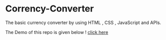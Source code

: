 # Corrency-Converter
The basic currency converter by using HTML , CSS , JavaScript and APIs.

The Demo of this repo is given below !
[click here](https://yashgiri14.github.io/Corrency-Converter/)
